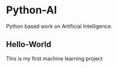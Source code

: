 # Python-AI
Python based work on Artificial Intelligence.



## Hello-World
  This is my first machine learning project
